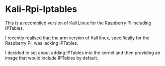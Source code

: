 Kali-Rpi-Iptables
=================
This is a recompiled version of Kali Linux for the Raspberry Pi including IPTables. 

I recently realised that the arm version of Kali linux, specifically for the Raspberry Pi, was lacking IPTables.

I decided to set about adding IPTables into the kernel and then providing an image that would include IPTables by default.
